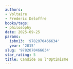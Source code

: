 ```yaml
---
authors:
- Voltaire
- Frederic Deloffre
books/tags:
- philosophy
date: 2025-09-25
params:
  isbn13: '9782070466634'
  year: '2015'
slug: '9782070466634'
star_rating: 5
title: Candide ou l'Optimisme
---
```



<!--more-->